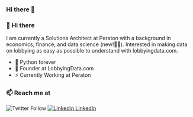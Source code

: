 ### Hi there 👋

<!--
**neilevanbhatia/neilevanbhatia** is a ✨ _special_ ✨ repository because its `README.md` (this file) appears on your GitHub profile.

Here are some ideas to get you started:

- 🔭 I’m currently working on ...
- 🌱 I’m currently learning ...
- 👯 I’m looking to collaborate on ...
- 🤔 I’m looking for help with ...
- 💬 Ask me about ...
- 📫 How to reach me: ...
- 😄 Pronouns: ...
- ⚡ Fun fact: ...
-->


### 👋 Hi there 
I am currently a Solutions Architect at Peraton with a background in economics, finance, and data science (new!👨‍💻). Interested in making data on lobbying as easy as possible to understand with lobbyingdata.com.


- 🔭 Python forever
- 🍔 Founder at LobbyingData.com
- ⚡ Currently Working at Peraton

### 📫 Reach me at 
![Twitter Follow](https://img.shields.io/twitter/follow/lobbyingdata?style=social)
[![Linkedin](https://i.stack.imgur.com/gVE0j.png) LinkedIn](https://www.linkedin.com/in/neilevanbhatia/)
